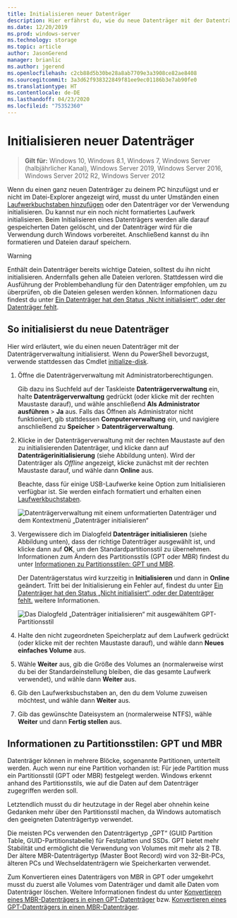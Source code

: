 ```yaml
---
title: Initialisieren neuer Datenträger
description: Hier erfährst du, wie du neue Datenträger mit der Datenträgerverwaltung initialisierst und damit für die Verwendung vorbereitest. Darüber hinaus findest du hier Links zur Problembehandlung.
ms.date: 12/20/2019
ms.prod: windows-server
ms.technology: storage
ms.topic: article
author: JasonGerend
manager: brianlic
ms.author: jgerend
ms.openlocfilehash: c2cb88d5b30be28a8ab7709e3a3908ce82ae8408
ms.sourcegitcommit: 3a3d62f938322849f81ee9ec01186b3e7ab90fe0
ms.translationtype: HT
ms.contentlocale: de-DE
ms.lasthandoff: 04/23/2020
ms.locfileid: "75352360"
---
```

# <a name="initialize-new-disks"></a>Initialisieren neuer Datenträger

> **Gilt für:** Windows 10, Windows 8.1, Windows 7, Windows Server (halbjährlicher Kanal), Windows Server 2019, Windows Server 2016, Windows Server 2012 R2, Windows Server 2012

Wenn du einen ganz neuen Datenträger zu deinem PC hinzufügst und er nicht im Datei-Explorer angezeigt wird, musst du unter Umständen einen [Laufwerkbuchstaben hinzufügen](change-a-drive-letter.md) oder den Datenträger vor der Verwendung initialisieren. Du kannst nur ein noch nicht formatiertes Laufwerk initialisieren. Beim Initialisieren eines Datenträgers werden alle darauf gespeicherten Daten gelöscht, und der Datenträger wird für die Verwendung durch Windows vorbereitet. Anschließend kannst du ihn formatieren und Dateien darauf speichern.

> [!WARNING]
> Enthält dein Datenträger bereits wichtige Dateien, solltest du ihn nicht initialisieren. Andernfalls gehen alle Dateien verloren. Stattdessen wird die Ausführung der Problembehandlung für den Datenträger empfohlen, um zu überprüfen, ob die Dateien gelesen werden können. Informationen dazu findest du unter [Ein Datenträger hat den Status „Nicht initialisiert“, oder der Datenträger fehlt](troubleshooting-disk-management.md#disks-that-are-missing-or-not-initialized-plus-general-troubleshooting-steps).

## <a name="to-initialize-new-disks"></a>So initialisierst du neue Datenträger

Hier wird erläutert, wie du einen neuen Datenträger mit der Datenträgerverwaltung initialisierst. Wenn du PowerShell bevorzugst, verwende stattdessen das Cmdlet [initialize-disk](https://docs.microsoft.com/powershell/module/storage/initialize-disk).

1. Öffne die Datenträgerverwaltung mit Administratorberechtigungen.
 
    Gib dazu ins Suchfeld auf der Taskleiste **Datenträgerverwaltung** ein, halte **Datenträgerverwaltung** gedrückt (oder klicke mit der rechten Maustaste darauf), und wähle anschließend **Als Administrator ausführen** > **Ja** aus. Falls das Öffnen als Administrator nicht funktioniert, gib stattdessen **Computerverwaltung** ein, und navigiere anschließend zu **Speicher** > **Datenträgerverwaltung**.
1. Klicke in der Datenträgerverwaltung mit der rechten Maustaste auf den zu initialisierenden Datenträger, und klicke dann auf **Datenträgerinitialisierung** (siehe Abbildung unten). Wird der Datenträger als *Offline* angezeigt, klicke zunächst mit der rechten Maustaste darauf, und wähle dann **Online** aus.

     Beachte, dass für einige USB-Laufwerke keine Option zum Initialisieren verfügbar ist. Sie werden einfach formatiert und erhalten einen [Laufwerkbuchstaben](change-a-drive-letter.md).

    ![Datenträgerverwaltung mit einem unformatierten Datenträger und dem Kontextmenü „Datenträger initialisieren“](media/uninitialized-disk.PNG)
2. Vergewissere dich im Dialogfeld **Datenträger initialisieren** (siehe Abbildung unten), dass der richtige Datenträger ausgewählt ist, und klicke dann auf **OK**, um den Standardpartitionsstil zu übernehmen. Informationen zum Ändern des Partitionsstils (GPT oder MBR) findest du unter [Informationen zu Partitionsstilen: GPT und MBR](#about-partition-styles---gpt-and-mbr).

     Der Datenträgerstatus wird kurzzeitig in **Initialisieren** und dann in **Online** geändert. Tritt bei der Initialisierung ein Fehler auf, findest du unter [Ein Datenträger hat den Status „Nicht initialisiert“, oder der Datenträger fehlt.](troubleshooting-disk-management.md#disks-that-are-missing-or-not-initialized-plus-general-troubleshooting-steps) weitere Informationen.

    ![Das Dialogfeld „Datenträger initialisieren“ mit ausgewähltem GPT-Partitionsstil](media/initialize-disk.PNG)

3. Halte den nicht zugeordneten Speicherplatz auf dem Laufwerk gedrückt (oder klicke mit der rechten Maustaste darauf), und wähle dann **Neues einfaches Volume** aus.
4. Wähle **Weiter** aus, gib die Größe des Volumes an (normalerweise wirst du bei der Standardeinstellung bleiben, die das gesamte Laufwerk verwendet), und wähle dann **Weiter** aus.
5. Gib den Laufwerksbuchstaben an, den du dem Volume zuweisen möchtest, und wähle dann **Weiter** aus.
6. Gib das gewünschte Dateisystem an (normalerweise NTFS), wähle **Weiter** und dann **Fertig stellen** aus.

## <a name="about-partition-styles---gpt-and-mbr"></a>Informationen zu Partitionsstilen: GPT und MBR

Datenträger können in mehrere Blöcke, sogenannte Partitionen, unterteilt werden. Auch wenn nur eine Partition vorhanden ist: Für jede Partition muss ein Partitionsstil (GPT oder MBR) festgelegt werden. Windows erkennt anhand des Partitionsstils, wie auf die Daten auf dem Datenträger zugegriffen werden soll.

Letztendlich musst du dir heutzutage in der Regel aber ohnehin keine Gedanken mehr über den Partitionsstil machen, da Windows automatisch den geeigneten Datenträgertyp verwendet.

Die meisten PCs verwenden den Datenträgertyp „GPT“ (GUID Partition Table, GUID-Partitionstabelle) für Festplatten und SSDs. GPT bietet mehr Stabilität und ermöglicht die Verwendung von Volumes mit mehr als 2 TB. Der ältere MBR-Datenträgertyp (Master Boot Record) wird von 32-Bit-PCs, älteren PCs und Wechseldatenträgern wie Speicherkarten verwendet.

Zum Konvertieren eines Datenträgers von MBR in GPT oder umgekehrt musst du zuerst alle Volumes vom Datenträger und damit alle Daten vom Datenträger löschen. Weitere Informationen findest du unter [Konvertieren eines MBR-Datenträgers in einen GPT-Datenträger](change-an-mbr-disk-into-a-gpt-disk.md) bzw. [Konvertieren eines GPT-Datenträgers in einen MBR-Datenträger](change-a-gpt-disk-into-an-mbr-disk.md).